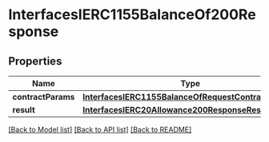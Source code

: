 # InterfacesIERC1155BalanceOf200Response

## Properties
Name | Type | Description | Notes
------------ | ------------- | ------------- | -------------
**contractParams** | [**InterfacesIERC1155BalanceOfRequestContractParams**](InterfacesIERC1155BalanceOfRequestContractParams.md) |  | 
**result** | [**InterfacesIERC20Allowance200ResponseResult**](InterfacesIERC20Allowance200ResponseResult.md) |  | 

[[Back to Model list]](../README.md#documentation-for-models) [[Back to API list]](../README.md#documentation-for-api-endpoints) [[Back to README]](../README.md)


